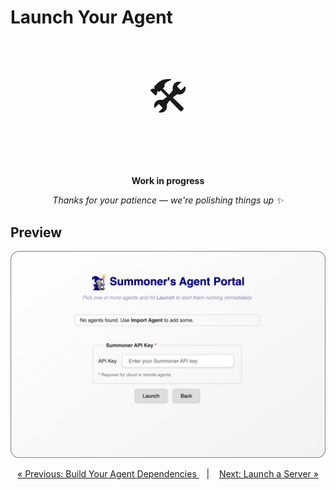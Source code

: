# Launch Your Agent

<p align="center" style="font-size: 64px;">🛠️</p>
<p align="center">
  <strong>Work in progress</strong>
</p>
<p align="center">
  <em>Thanks for your patience — we're polishing things up ✨</em>
</p>


## Preview

<p align="center">
  <img width="550px" src="../../assets/screenshots/launch_agent_rounded.png"/>
</p>

<p align="center">
  <a href="build_agent.md">&laquo; Previous: Build Your Agent Dependencies </a> &nbsp;&nbsp;&nbsp;|&nbsp;&nbsp;&nbsp; <a href="launch_server.md">Next: Launch a Server &raquo;</a>
</p>